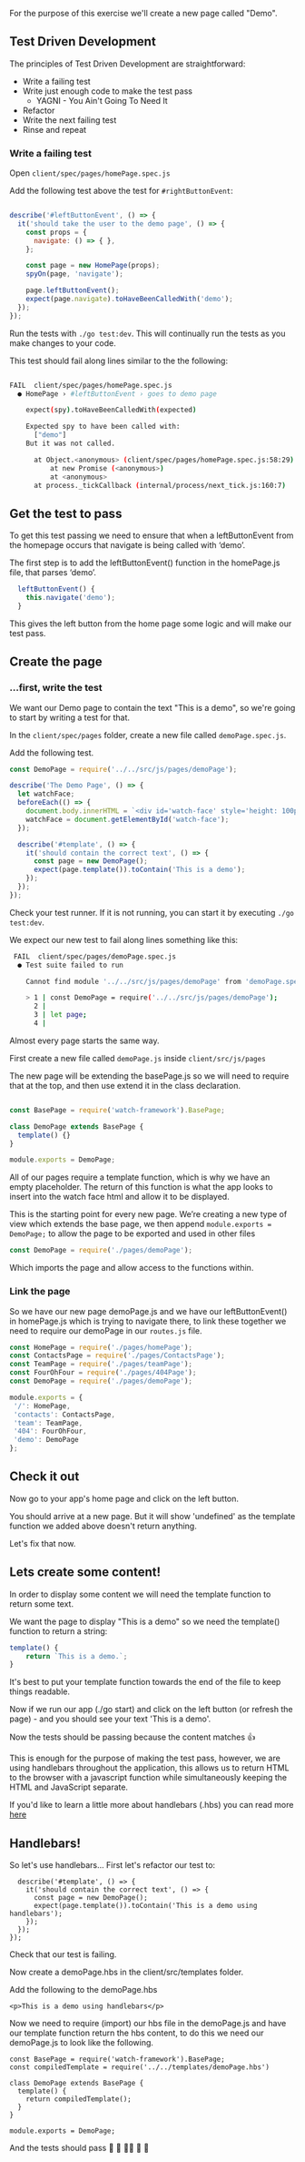 For the purpose of this exercise we'll create a new page called "Demo".

## Test Driven Development

The principles of Test Driven Development are straightforward:

* Write a failing test
* Write just enough code to make the test pass
  * YAGNI - You Ain't Going To Need It
* Refactor
* Write the next failing test
* Rinse and repeat


### Write a failing test

Open `client/spec/pages/homePage.spec.js`

Add the following test above the test for `#rightButtonEvent`:
```javascript

describe('#leftButtonEvent', () => {
  it('should take the user to the demo page', () => {
    const props = {
      navigate: () => { },
    };

    const page = new HomePage(props);
    spyOn(page, 'navigate');

    page.leftButtonEvent();
    expect(page.navigate).toHaveBeenCalledWith('demo');
  });
});

```
Run the tests with `./go test:dev`. This will continually run the tests as you make changes to your code.

This test should fail along lines similar to the the following:
```bash

FAIL  client/spec/pages/homePage.spec.js
  ● HomePage › #leftButtonEvent › goes to demo page

    expect(spy).toHaveBeenCalledWith(expected)

    Expected spy to have been called with:
      ["demo"]
    But it was not called.

      at Object.<anonymous> (client/spec/pages/homePage.spec.js:58:29)
          at new Promise (<anonymous>)
          at <anonymous>
      at process._tickCallback (internal/process/next_tick.js:160:7)

```

## Get the test to pass

To get this test passing we need to ensure that when a leftButtonEvent from the homepage occurs that navigate is being called with ‘demo’.

The first step is to add the leftButtonEvent() function in the homePage.js file, that parses ‘demo’.

```javascript
  leftButtonEvent() {
    this.navigate('demo');
  }
```
This gives the left button from the home page some logic and will make our test pass.

## Create the page

### ...first, write the test

We want our Demo page to contain the text "This is a demo", so we're going to start by writing a test for that.

In the `client/spec/pages` folder, create a new file called `demoPage.spec.js`.

Add the following test.
```javascript
const DemoPage = require('../../src/js/pages/demoPage');

describe('The Demo Page', () => {
  let watchFace;
  beforeEach(() => {
    document.body.innerHTML = `<div id='watch-face' style='height: 100px; width: 100px;'></div>`;
    watchFace = document.getElementById('watch-face');
  });

  describe('#template', () => {
    it('should contain the correct text', () => {
      const page = new DemoPage();
      expect(page.template()).toContain('This is a demo');
    });
  });
});
```
Check your test runner. If it is not running, you can start it by executing `./go test:dev`.

We expect our new test to fail along lines something like this:
```bash
 FAIL  client/spec/pages/demoPage.spec.js
  ● Test suite failed to run

    Cannot find module '../../src/js/pages/demoPage' from 'demoPage.spec.js'

    > 1 | const DemoPage = require('../../src/js/pages/demoPage');
      2 | 
      3 | let page;
      4 | 
```

Almost every page starts the same way.

First create a new file called `demoPage.js` inside `client/src/js/pages`

The new page will be extending the basePage.js so we will need to require that at the top, and then use extend it in the class declaration.

```javascript

const BasePage = require('watch-framework').BasePage;

class DemoPage extends BasePage {
  template() {}
}

module.exports = DemoPage;

```
All of our pages require a template function, which is why we have an empty placeholder. The return of this function is what the app looks to insert into the watch face html and allow it to be displayed.

This is the starting point for every new page. We’re creating a new type of view which extends the base page, we then append `module.exports = DemoPage;` to allow the page to be exported and used in other files

```javascript
const DemoPage = require('./pages/demoPage');
```
Which imports the page and allow access to the functions within.

### Link the page

So we have our new page demoPage.js and we have our leftButtonEvent() in homePage.js which is trying to navigate there, to link these together we need to require our demoPage in our `routes.js` file.

```javascript
const HomePage = require('./pages/homePage');
const ContactsPage = require('./pages/ContactsPage');
const TeamPage = require('./pages/teamPage');
const FourOhFour = require('./pages/404Page');
const DemoPage = require('./pages/demoPage');

module.exports = {
 '/': HomePage,
 'contacts': ContactsPage,
 'team': TeamPage,
 '404': FourOhFour,
 'demo': DemoPage
};
```

## Check it out
Now go to your app's home page and click on the left button.

You should arrive at a new page. But it will show 'undefined' as the template function we added above doesn't return anything.

Let's fix that now.

## Lets create some content!

In order to display some content we will need the template function to return some text.

We want the page to display "This is a demo" so we need the template() function to return a string:
```javascript
template() {
    return `This is a demo.`;
}
```
It's best to put your template function towards the end of the file to keep things readable.

Now if we run our app (./go start) and click on the left button (or refresh the page) - and you should see your text 'This is a demo'.

Now the tests should be passing because the content matches 👍 

This is enough for the purpose of making the test pass, however, we are using handlebars throughout the application, this allows us to return HTML to the browser with a javascript function while simultaneously keeping the HTML and JavaScript separate. 

If you'd like to learn a little more about handlebars (.hbs) you can read more [here](https://www.sitepoint.com/a-beginners-guide-to-handlebars/) 

## Handlebars!
So let's use handlebars... First let's refactor our test to:
```
  describe('#template', () => {
    it('should contain the correct text', () => {
      const page = new DemoPage();
      expect(page.template()).toContain('This is a demo using handlebars');
    });
  });
});
```
Check that our test is failing.

Now create a demoPage.hbs in the client/src/templates folder.

Add the following to the demoPage.hbs
```
<p>This is a demo using handlebars</p>
```

Now we need to require (import) our hbs file in the demoPage.js and have our template function return the hbs content, to do this we need our demoPage.js to look like the following.

```
const BasePage = require('watch-framework').BasePage;
const compiledTemplate = require('../../templates/demoPage.hbs')

class DemoPage extends BasePage {
  template() {
    return compiledTemplate();
  }
}

module.exports = DemoPage;
```

And the tests should pass 💯 🥇 👯‍♂️ 👯 🍡 